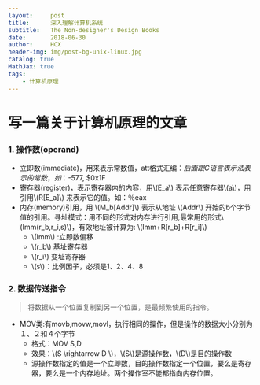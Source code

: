```yaml
---
layout:     post
title:      深入理解计算机系统
subtitle:   The Non-designer's Design Books
date:       2018-06-30
author:     HCX
header-img: img/post-bg-unix-linux.jpg
catalog: true
MathJax: true
tags:
    - 计算机原理
---
```

# 写一篇关于计算机原理的文章
### 1. 操作数(operand)
- 立即数(immediate)，用来表示常数值，att格式汇编：$后面跟C语言表示法表示的常数，如：$-577, $0x1F
- 寄存器(register)，表示寄存器内的内容，用\\(E_a\\) 表示任意寄存器\\(a\\)，用引用\\(R[E_a]\\) 来表示它的值。如：％eax
- 内存(memory)引用，用 \\(M_b[Addr]\\) 表示从地址 \\(Addr\\) 开始的b个字节值的引用。寻址模式：用不同的形式对内存进行引用,最常用的形式\\(Imm(r_b,r_i,s)\\)，有效地址被计算为: \\(Imm+R[r_b]+R[r_i]\\)
    - \\(Imm\\) :立即数偏移
    - \\(r_b\\) 基址寄存器
    - \\(r_i\\) 变址寄存器
    - \\(s\\)：比例因子，必须是1、2、4、8

### 2. 数据传送指令
> 将数据从一个位置复制到另一个位置，是最频繁使用的指令。

- MOV类:有movb,movw,movl，执行相同的操作，但是操作的数据大小分别为１、２和４个字节
    - 格式：MOV S,D
    - 效果：\\(S \rightarrow D \\)，\\(S\\)是源操作数，\\(D\\)是目的操作数
    - 源操作数指定的值是一个立即数，目的操作数指定一个位置，要么是寄存器，要么是一个内存地址。两个操作室不能都指向内存位置。



<script type="text/javascript" src="http://cdn.mathjax.org/mathjax/latest/MathJax.js?config=default"></script>